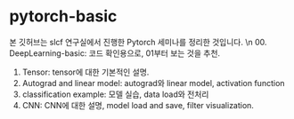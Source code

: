# pytorch-basic
본 깃허브는 slcf 연구실에서 진행한 Pytorch 세미나를 정리한 것입니다. \n
00. DeepLearning-basic: 코드 확인용으로, 01부터 보는 것을 추천.
01. Tensor: tensor에 대한 기본적인 설명. 
02. Autograd and linear model: autograd와 linear model, activation function
03. classification example: 모델 실습, data load와 전처리
04. CNN: CNN에 대한 설명, model load and save, filter visualization.



